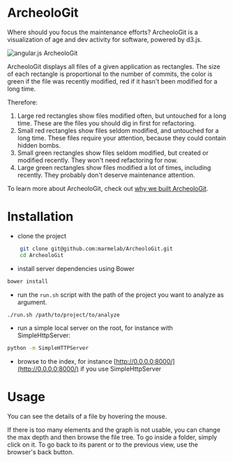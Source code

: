 ArcheoloGit
===========

Where should you focus the maintenance efforts? ArcheoloGit is a visualization of age and dev activity for software, powered by d3.js.

![angular.js ArcheoloGit](http://marmelab.com/ArcheoloGit/angularjs.png)

ArcheoloGit displays all files of a given application as rectangles. The size of each rectangle is proportional to the number of commits, the color is green if the file was recently modified, red if it hasn't been modified for a long time.

Therefore:

1. Large red rectangles show files modified often, but untouched for a long time. These are the files you should dig in first for refactoring.
2. Small red rectangles show files seldom modified, and untouched for a long time. These files require your attention, because they could contain hidden bombs.
3. Small green rectangles show files seldom modified, but created or modified recently. They won't need refactoring for now.
4. Large green rectangles show files modified a lot of times, including recently. They probably don't deserve maintenance attention.

To learn more about ArcheoloGit, check out [why we built ArcheoloGit](http://marmelab.com/blog/2014/05/15/archeologit.html).

# Installation

* clone the project

```sh
    git clone git@github.com:marmelab/ArcheoloGit.git
    cd ArcheoloGit
```

* install server dependencies using Bower

```sh
bower install
```

* run the `run.sh` script with the path of the project you want to analyze as argument.

```sh
./run.sh /path/to/project/to/analyze
```

* run a simple local server on the root, for instance with SimpleHttpServer:

```sh
python -m SimpleHTTPServer
```

* browse to the index, for instance [http://0.0.0.0:8000/](http://0.0.0.0:8000/) if you use SimpleHttpServer

# Usage

You can see the details of a file by hovering the mouse.

If there is too many elements and the graph is not usable, you can change the max depth and then browse the file tree.
To go inside a folder, simply click on it. To go back to its parent or to the previous view, use the browser's back button.
